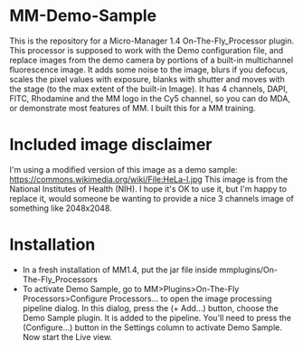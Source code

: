 # MM-Demo-Sample

This is the repository for a Micro-Manager 1.4 On-The-Fly_Processor plugin. This processor is supposed to work with the Demo configuration file, and replace images from the demo camera by portions of a built-in multichannel fluorescence image. It adds some noise to the image, blurs if you defocus, scales the pixel values with exposure, blanks with shutter and moves with the stage (to the max extent of the built-in Image). It has 4 channels, DAPI, FITC, Rhodamine and the MM logo in the Cy5 channel, so you can do MDA, or demonstrate most features of MM. I built this for a MM training.

# Included image disclaimer
I'm using a modified version of this image as a demo sample: https://commons.wikimedia.org/wiki/File:HeLa-I.jpg
This image is from the National Institutes of Health (NIH). I hope it's OK to use it, but I'm happy to replace it, would someone be wanting to provide a nice 3 channels image of something like 2048x2048.

# Installation
 * In a fresh installation of MM1.4, put the jar file inside mmplugins/On-The-Fly_Processors
 * To activate Demo Sample, go to MM>Plugins>On-The-Fly Processors>Configure Processors... to open the image processing pipeline dialog. In this dialog, press the (+ Add...) button, choose the Demo Sample plugin. It is added to the pipeline. You'll need to press the (Configure...) button in the Settings column to activate Demo Sample. Now start the Live view.

